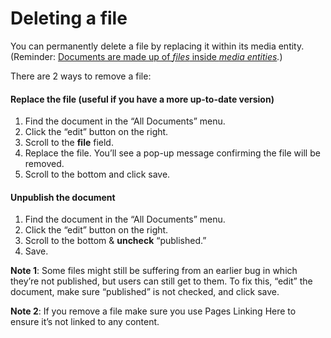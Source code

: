 # Deleting a file

You can permanently delete a file by replacing it within its media entity. \(Reminder: [Documents are made up of _files_ inside _media entities_](how-documents-work.md#summary)_._\)

There are 2 ways to remove a file:

#### Replace the file \(useful if you have a more up-to-date version\)

1. Find the document in the “All Documents” menu.
2. Click the “edit” button on the right.
3. Scroll to the **file** field.
4. Replace the file. You’ll see a pop-up message confirming the file will be removed.
5. Scroll to the bottom and click save.

#### Unpublish the document

1. Find the document in the “All Documents” menu.
2. Click the “edit” button on the right.
3. Scroll to the bottom & **uncheck** “published.”
4. Save.

**Note 1**: Some files might still be suffering from an earlier bug in which they’re not published, but users can still get to them. To fix this, “edit” the document, make sure “published” is not checked, and click save.

**Note 2**: If you remove a file make sure you use Pages Linking Here to ensure it’s not linked to any content.

